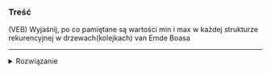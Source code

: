 ### Treść
(VEB)
Wyjaśnij, po co pamiętane są wartości min i max w każdej strukturze rekurencyjnej w drzewach(kolejkach) van Emde Boasa

------
<details><summary>Rozwiązanie</summary>
<p>
    
Bez spamiętywanie mamy odpowiednio dla operacji:
* `successor` T(n) = 3T(sqrt(n)) + O(1)
* `insert` T(n) = 2T(sqrt(n)) + O(1)

Gdy spamiętujemy dla obydwu operacji mamy T(n) = T(sqrt(n)) + O(1)

Co daje złożoność obydwu operacji O(loglogn)
